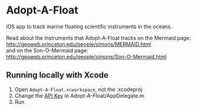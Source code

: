 # Adopt-A-Float
iOS app to track marine floating scientific instruments in the oceans.

Read about the instruments that Adopt-A-Float tracks on the
Mermaid page: http://geoweb.princeton.edu/people/simons/MERMAID.html \
and on the Son-O-Mermaid page: \
http://geoweb.princeton.edu/people/simons/Son-O-Mermaid.html

## Running locally with Xcode
1) Open `Adopt-A-Float.xcworkspace`, not the .xcodeproj
2) Change the [API Key](https://developers.google.com/maps/documentation/ios-sdk/) in Adopt-A-Float/AppDelegate.m
3) Run
